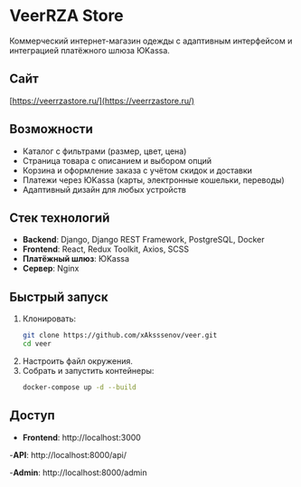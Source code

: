 # VeerRZA Store

Коммерческий интернет-магазин одежды с адаптивным интерфейсом и интеграцией платёжного шлюза ЮKassa.

## Сайт
[https://veerrzastore.ru/](https://veerrzastore.ru/)

## Возможности
- Каталог с фильтрами (размер, цвет, цена)
- Страница товара с описанием и выбором опций
- Корзина и оформление заказа с учётом скидок и доставки
- Платежи через ЮKassa (карты, электронные кошельки, переводы)
- Адаптивный дизайн для любых устройств

## Стек технологий
- **Backend**: Django, Django REST Framework, PostgreSQL, Docker  
- **Frontend**: React, Redux Toolkit, Axios, SCSS  
- **Платёжный шлюз**: ЮKassa  
- **Сервер**: Nginx  

## Быстрый запуск
1. Клонировать:  
   ```bash
   git clone https://github.com/xAksssenov/veer.git
   cd veer
2. Настроить файл окружения.
3. Собрать и запустить контейнеры:
   ```bash
   docker-compose up -d --build

## Доступ
- **Frontend**: http://localhost:3000

-**API**: http://localhost:8000/api/

-**Admin**: http://localhost:8000/admin
